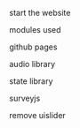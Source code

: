 

start the website



modules used

github pages

audio library

state library

surveyjs

remove uislider